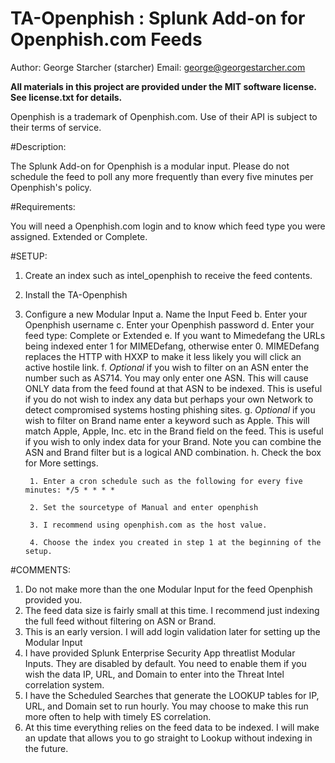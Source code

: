 # TA-Openphish : Splunk Add-on for Openphish.com Feeds

Author: George Starcher (starcher)
Email: george@georgestarcher.com

**All materials in this project are provided under the MIT software license. See license.txt for details.**

Openphish is a trademark of Openphish.com. Use of their API is subject to their terms of service.

#Description:

The Splunk Add-on for Openphish is a modular input. Please do not schedule the feed to poll any more frequently than every five minutes per Openphish's policy.

#Requirements:

You will need a Openphish.com login and to know which feed type you were assigned. Extended or Complete.

#SETUP:

1. Create an index such as intel_openphish to receive the feed contents. 

2. Install the TA-Openphish

3. Configure a new Modular Input
    a. Name the Input Feed
    b. Enter your Openphish username
    c. Enter your Openphish password
    d. Enter your feed type: Complete or Extended
    e. If you want to Mimedefang the URLs being indexed enter 1 for MIMEDefang, otherwise enter 0. MIMEDefang replaces the HTTP with HXXP to make it less likely you will click an active hostile link.
    f. *Optional* if you wish to filter on an ASN enter the number such as AS714. You may only enter one ASN. This will cause ONLY data from the feed found at that ASN to be indexed. This is useful if you do not wish to index any data but perhaps your own Network to detect compromised systems hosting phishing sites.
    g. *Optional* if you wish to filter on Brand name enter a keyword such as Apple. This will match Apple, Apple, Inc. etc in the Brand field on the feed. This is useful if you wish to only index data for your Brand. Note you can combine the ASN and Brand filter but is a logical AND combination.
    h. Check the box for More settings.
    
		1. Enter a cron schedule such as the following for every five minutes: */5 * * * *
			
        2. Set the sourcetype of Manual and enter openphish
        	
        3. I recommend using openphish.com as the host value.
        	
        4. Choose the index you created in step 1 at the beginning of the setup. 


#COMMENTS:

1. Do not make more than the one Modular Input for the feed Openphish provided you.
2. The feed data size is fairly small at this time. I recommend just indexing the full feed without filtering on ASN or Brand.
3. This is an early version. I will add login validation later for setting up the Modular Input
4. I have provided Splunk Enterprise Security App threatlist Modular Inputs. They are disabled by default. You need to enable them if you wish the data IP, URL, and Domain to enter into the Threat Intel correlation system. 
5. I have the Scheduled Searches that generate the LOOKUP tables for IP, URL, and Domain set to run hourly. You may choose to make this run more often to help with timely ES correlation.
6. At this time everything relies on the feed data to be indexed. I will make an update that allows you to go straight to Lookup without indexing in the future.


